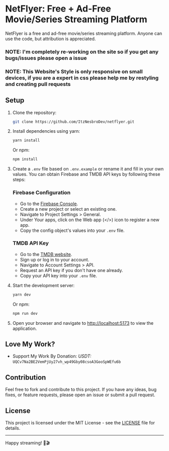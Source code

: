 # NetFlyer: Free + Ad-Free Movie/Series Streaming Platform

NetFlyer is a free and ad-free movie/series streaming platform. Anyone can use the code, but attribution is appreciated.

### NOTE: I'm completely re-working on the site so if you get any bugs/issues please open a issue

### NOTE: This Website's Style is only responsive on small devices, if you are a expert in css please help me by restyling and creating pull requests

## Setup

1. Clone the repository:

   ```bash
   git clone https://github.com/ItzNesbroDev/netflyer.git
   ```

2. Install dependencies using yarn:

   ```bash
   yarn install
   ```

   Or npm:

   ```bash
   npm install
   ```

3. Create a `.env` file based on `.env.example` or rename it and fill in your own values. You can obtain Firebase and TMDB API keys by following these steps:

   ### Firebase Configuration

   - Go to the [Firebase Console](https://console.firebase.google.com/).
   - Create a new project or select an existing one.
   - Navigate to Project Settings > General.
   - Under Your apps, click on the Web app (</>) icon to register a new app.
   - Copy the config object's values into your `.env` file.

   ### TMDB API Key

   - Go to the [TMDB website](https://www.themoviedb.org/).
   - Sign up or log in to your account.
   - Navigate to Account Settings > API.
   - Request an API key if you don't have one already.
   - Copy your API key into your `.env` file.

4. Start the development server:

   ```bash
   yarn dev
   ```

   Or npm:

   ```bash
   npm run dev
   ```

5. Open your browser and navigate to [http://localhost:5173](http://localhost:5173) to view the application.

## Love My Work?

- Support My Work By Donation:
 *USDT:*
  `UQCv7Na2BE2VemPjUy27vh_wp49Gby08csoA3GooSpWEfu6b`

## Contribution

Feel free to fork and contribute to this project. If you have any ideas, bug fixes, or feature requests, please open an issue or submit a pull request.

## License

This project is licensed under the MIT License - see the [LICENSE](LICENSE) file for details.

---

Happy streaming! 🍿🎬
